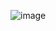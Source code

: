![image](https://github.com/ibarajas248/jspSena/assets/56264882/5a6cc918-a72c-40c0-8322-6477b2580d3b)

